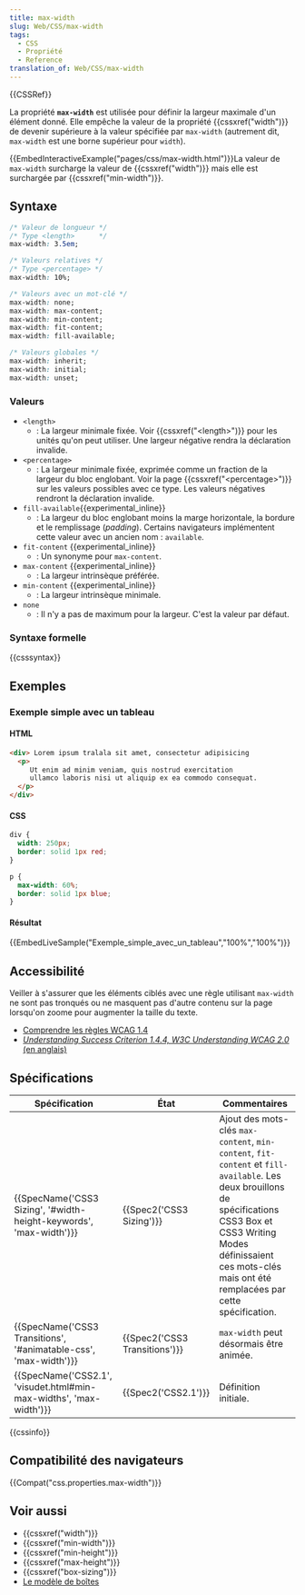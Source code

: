 ```yaml
---
title: max-width
slug: Web/CSS/max-width
tags:
  - CSS
  - Propriété
  - Reference
translation_of: Web/CSS/max-width
---
```

{{CSSRef}}

La propriété **`max-width`** est utilisée pour définir la largeur maximale d'un élément donné. Elle empêche la valeur de la propriété {{cssxref("width")}} de devenir supérieure à la valeur spécifiée par `max-width` (autrement dit, `max-width` est une borne supérieur pour `width`).

{{EmbedInteractiveExample("pages/css/max-width.html")}}La valeur de `max-width` surcharge la valeur de {{cssxref("width")}} mais elle est surchargée par {{cssxref("min-width")}}.

## Syntaxe

```css
/* Valeur de longueur */
/* Type <length>      */
max-width: 3.5em;

/* Valeurs relatives */
/* Type <percentage> */
max-width: 10%;

/* Valeurs avec un mot-clé */
max-width: none;
max-width: max-content;
max-width: min-content;
max-width: fit-content;
max-width: fill-available;

/* Valeurs globales */
max-width: inherit;
max-width: initial;
max-width: unset;
```

### Valeurs

- `<length>`
  - : La largeur minimale fixée. Voir {{cssxref("&lt;length&gt;")}} pour les unités qu'on peut utiliser. Une largeur négative rendra la déclaration invalide.
- `<percentage>`
  - : La largeur minimale fixée, exprimée comme un fraction de la largeur du bloc englobant. Voir la page {{cssxref("&lt;percentage&gt;")}} sur les valeurs possibles avec ce type. Les valeurs négatives rendront la déclaration invalide.
- `fill-available`{{experimental_inline}}
  - : La largeur du bloc englobant moins la marge horizontale, la bordure et le remplissage (_padding_). Certains navigateurs implémentent cette valeur avec un ancien nom : `available`.
- `fit-content` {{experimental_inline}}
  - : Un synonyme pour `max-content`.
- `max-content` {{experimental_inline}}
  - : La largeur intrinsèque préférée.
- `min-content` {{experimental_inline}}
  - : La largeur intrinsèque minimale.
- `none`
  - : Il n'y a pas de maximum pour la largeur. C'est la valeur par défaut.

### Syntaxe formelle

{{csssyntax}}

## Exemples

### Exemple simple avec un tableau

#### HTML

```html
<div> Lorem ipsum tralala sit amet, consectetur adipisicing
  <p>
     Ut enim ad minim veniam, quis nostrud exercitation
     ullamco laboris nisi ut aliquip ex ea commodo consequat.
  </p>
</div>
```

#### CSS

```css
div {
  width: 250px;
  border: solid 1px red;
}

p {
  max-width: 60%;
  border: solid 1px blue;
}
```

#### Résultat

{{EmbedLiveSample("Exemple_simple_avec_un_tableau","100%","100%")}}

## Accessibilité

Veiller à s'assurer que les éléments ciblés avec une règle utilisant `max-width` ne sont pas tronqués ou ne masquent pas d'autre contenu sur la page lorsqu'on zoome pour augmenter la taille du texte.

- [Comprendre les règles WCAG 1.4](/fr/docs/Web/Accessibility/Understanding_WCAG/Perceivable#Guideline_1.4_Make_it_easier_for_users_to_see_and_hear_content_including_separating_foreground_from_background)
- [_Understanding Success Criterion 1.4.4, W3C Understanding WCAG 2.0_ (en anglais)](https://www.w3.org/TR/UNDERSTANDING-WCAG20/visual-audio-contrast-scale.html)

## Spécifications

| Spécification                                                                            | État                                     | Commentaires                                                                                                                                                                                                                           |
| ---------------------------------------------------------------------------------------- | ---------------------------------------- | -------------------------------------------------------------------------------------------------------------------------------------------------------------------------------------------------------------------------------------- |
| {{SpecName('CSS3 Sizing', '#width-height-keywords', 'max-width')}} | {{Spec2('CSS3 Sizing')}}         | Ajout des mots-clés `max-content`, `min-content`, `fit-content` et `fill-available`. Les deux brouillons de spécifications CSS3 Box et CSS3 Writing Modes définissaient ces mots-clés mais ont été remplacées par cette spécification. |
| {{SpecName('CSS3 Transitions', '#animatable-css', 'max-width')}}     | {{Spec2('CSS3 Transitions')}} | `max-width` peut désormais être animée.                                                                                                                                                                                                |
| {{SpecName('CSS2.1', 'visudet.html#min-max-widths', 'max-width')}} | {{Spec2('CSS2.1')}}                 | Définition initiale.                                                                                                                                                                                                                   |

{{cssinfo}}

## Compatibilité des navigateurs

{{Compat("css.properties.max-width")}}

## Voir aussi

- {{cssxref("width")}}
- {{cssxref("min-width")}}
- {{cssxref("min-height")}}
- {{cssxref("max-height")}}
- {{cssxref("box-sizing")}}
- [Le modèle de boîtes](/fr/Apprendre/CSS/Les_bases/Le_modèle_de_boîte "en/CSS/box_model")

